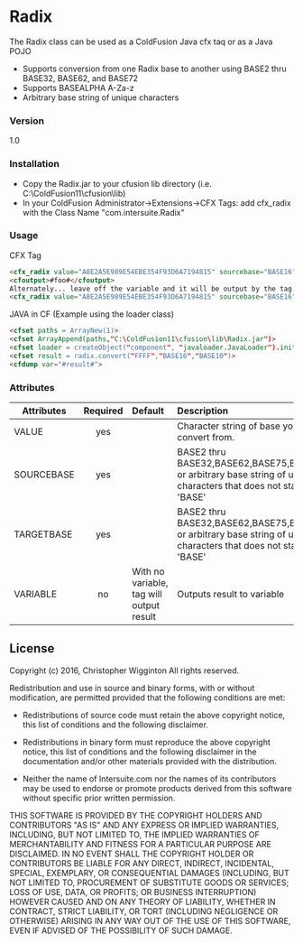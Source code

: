 # Radix
The Radix class can be used as a ColdFusion Java cfx taq or as a Java POJO
  - Supports conversion from one Radix base to another using BASE2 thru BASE32, BASE62, and BASE72
  - Supports BASEALPHA A-Za-z
  - Arbitrary base string of unique characters

### Version
1.0
### Installation

- Copy the Radix.jar to
your cfusion lib directory (i.e. C:\ColdFusion11\cfusion\lib)
- In your ColdFusion Administrator->Extensions->CFX Tags: add cfx_radix with the Class Name "com.intersuite.Radix"

### Usage

CFX Tag
```html
<cfx_radix value="A8E2A5E989E54EBE354F93D6A7194815" sourcebase="BASE16" targetbase="BASE75" variable="foo">
<cfoutput>#foo#</cfoutput>
Alternately... leave off the variable and it will be output by the tag.
<cfx_radix value="A8E2A5E989E54EBE354F93D6A7194815" sourcebase="BASE16" targetbase="BASE75">
```
JAVA in CF (Example using the loader class)
```html
<cfset paths = ArrayNew(1)>
<cfset ArrayAppend(paths,"C:\ColdFusion11\cfusion\lib\Radix.jar")>
<cfset loader = createObject("component", "javaloader.JavaLoader").init(loadPaths=paths, loadColdFusionClassPath=true)>
<cfset result = radix.convert("FFFF","BASE16","BASE10")>
<cfdump var="#result#">

```
### Attributes
| Attributes| Required| Default|Description|
| --- |:---:|:---|:---|
|VALUE|yes||Character string of base you want to convert from.|
|SOURCEBASE|yes||BASE2 thru BASE32,BASE62,BASE75,BASEALPHA, or arbitrary base string of unique characters that does not start with 'BASE'|
|TARGETBASE|yes||BASE2 thru BASE32,BASE62,BASE75,BASEALPHA, or arbitrary base string of unique characters that does not start with 'BASE'|
|VARIABLE|no|With no variable, tag will output result|Outputs result to variable|
License
----
Copyright (c) 2016, Christopher Wigginton
All rights reserved.

Redistribution and use in source and binary forms, with or without
modification, are permitted provided that the following conditions are met:

* Redistributions of source code must retain the above copyright notice, this
  list of conditions and the following disclaimer.

* Redistributions in binary form must reproduce the above copyright notice,
  this list of conditions and the following disclaimer in the documentation
  and/or other materials provided with the distribution.

* Neither the name of Intersuite.com nor the names of its
  contributors may be used to endorse or promote products derived from
  this software without specific prior written permission.

THIS SOFTWARE IS PROVIDED BY THE COPYRIGHT HOLDERS AND CONTRIBUTORS "AS IS"
AND ANY EXPRESS OR IMPLIED WARRANTIES, INCLUDING, BUT NOT LIMITED TO, THE
IMPLIED WARRANTIES OF MERCHANTABILITY AND FITNESS FOR A PARTICULAR PURPOSE ARE
DISCLAIMED. IN NO EVENT SHALL THE COPYRIGHT HOLDER OR CONTRIBUTORS BE LIABLE
FOR ANY DIRECT, INDIRECT, INCIDENTAL, SPECIAL, EXEMPLARY, OR CONSEQUENTIAL
DAMAGES (INCLUDING, BUT NOT LIMITED TO, PROCUREMENT OF SUBSTITUTE GOODS OR
SERVICES; LOSS OF USE, DATA, OR PROFITS; OR BUSINESS INTERRUPTION) HOWEVER
CAUSED AND ON ANY THEORY OF LIABILITY, WHETHER IN CONTRACT, STRICT LIABILITY,
OR TORT (INCLUDING NEGLIGENCE OR OTHERWISE) ARISING IN ANY WAY OUT OF THE USE
OF THIS SOFTWARE, EVEN IF ADVISED OF THE POSSIBILITY OF SUCH DAMAGE.
